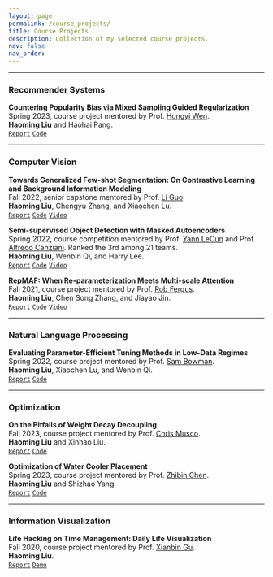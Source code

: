 ```yaml
---
layout: page
permalink: /course_projects/
title: Course Projects
description: Collection of my selected course projects.
nav: false
nav_order: 
---
```


---

### Recommender Systems

**Countering Popularity Bias via Mixed Sampling Guided Regularization** \
Spring 2023, course project mentored by Prof. [Hongyi Wen](https://whongyi.github.io/). \
**Haoming Liu** and Haohai Pang. \
[`Report`](../assets/pdf/Report_RS.pdf)
[`Code`](https://github.com/hmdliu/RecSys-SP23/tree/main/Project) <br>

---

### Computer Vision

**Towards Generalized Few-shot Segmentation: On Contrastive Learning and Background Information Modeling** \
Fall 2022, senior capstone mentored by Prof. [Li Guo](https://shanghai.nyu.edu/academics/faculty/directory/li-guo). \
**Haoming Liu**, Chengyu Zhang, and Xiaochen Lu. \
[`Report`](../assets/pdf/Report_Cap.pdf)
[`Code`](https://github.com/hmdliu/GFSS-Capstone)
[`Video`](https://drive.google.com/file/d/1s7ozZOMiHsEa3f2cFKRqsiSokbJIWVMG/view?usp=sharing)

**Semi-supervised Object Detection with Masked Autoencoders** \
Spring 2022, course competition mentored by Prof. [Yann LeCun](https://scholar.google.com/citations?user=WLN3QrAAAAAJ&hl=en) and Prof. [Alfredo Canziani](https://atcold.github.io/). Ranked the 3rd among 21 teams. \
**Haoming Liu**, Wenbin Qi, and Harry Lee. \
[`Report`](../assets/pdf/Report_DL.pdf)
[`Code`](https://github.com/hmdliu/DL-SP22-Team2)
[`Video`](https://drive.google.com/file/d/1dFIxE3CvS43oI0oLGSbOL0hPDuulPWmb/view?usp=sharing)

**RepMAF: When Re-parameterization Meets Multi-scale Attention** \
Fall 2021, course project mentored by Prof. [Rob Fergus](https://cs.nyu.edu/~fergus/pmwiki/pmwiki.php). \
**Haoming Liu**, Chen Song Zhang, and Jiayao Jin. \
[`Report`](../assets/pdf/Report_CV.pdf)
[`Code`](https://github.com/hmdliu/RepMAF)
[`Video`](https://drive.google.com/file/d/1s0Ok-tXuxGn75a_k5NGgRZ4hMTHetreE/view?usp=sharing) <br>

---

### Natural Language Processing

**Evaluating Parameter-Efficient Tuning Methods in Low-Data Regimes** \
Spring 2022, course project mentored by Prof. [Sam Bowman](https://cims.nyu.edu/~sbowman/). \
**Haoming Liu**, Xiaochen Lu, and Wenbin Qi. \
[`Report`](../assets/pdf/Report_MLLU.pdf)
[`Code`](https://github.com/hmdliu/MLLU-S22) <br>

---

### Optimization

**On the Pitfalls of Weight Decay Decoupling** \
Fall 2023, course project mentored by Prof. [Chris Musco](https://www.chrismusco.com/). \
**Haoming Liu** and Xinhao Liu. \
[`Report`](../assets/pdf/Report_AMLDS.pdf)
[`Code`](https://github.com/Gaaaavin/CS-GY-6763-AMLDS) <br>

**Optimization of Water Cooler Placement** \
Spring 2023, course project mentored by Prof. [Zhibin Chen](https://shanghai.nyu.edu/academics/faculty/directory/zhibin-chen). \
**Haoming Liu** and Shizhao Yang. \
[`Report`](../assets/pdf/Report_Optim.pdf)
[`Code`](https://github.com/hmdliu/Optim-SP23) <br>

---

### Information Visualization

**Life Hacking on Time Management: Daily Life Visualization** \
Fall 2020, course project mentored by Prof. [Xianbin Gu](https://shanghai.nyu.edu/academics/faculty/directory/xianbin-gu). \
**Haoming Liu**. \
[`Report`](../assets/pdf/Report_IV.pdf)
[`Demo`](https://drive.google.com/drive/folders/1HwU6hjsAsYE5VIdbLdq3Xe1YJMJyeYqR?usp=sharing) <br>
